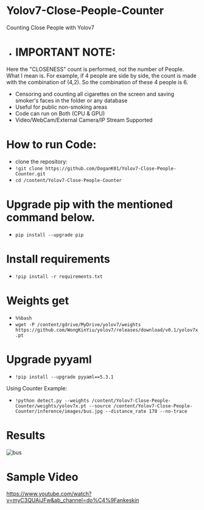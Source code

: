 # Yolov7-Close-People-Counter
Counting Close People with Yolov7

 - # IMPORTANT NOTE:
Here the "CLOSENESS" count is performed, not the number of People.
What I mean is. For example, if 4 people are side by side, the count is made with the combination of (4,2).
So the combination of these 4 people is 6.


- Censoring and counting all cigarettes on the screen and saving smoker's faces in the folder or any database
- Useful for public non-smoking areas
- Code can run on Both (CPU & GPU)
- Video/WebCam/External Camera/IP Stream Supported

# How to run Code:
- clone the repository:
- `!git clone https://github.com/DoganK01/Yolov7-Close-People-Counter.git`
- `cd /content/Yolov7-Close-People-Counter`

# Upgrade pip with the mentioned command below.
- `pip install --upgrade pip`

# Install requirements
- `!pip install -r requirements.txt`

# Weights get
- `%%bash`
- `wget -P /content/gdrive/MyDrive/yolov7/weights https://github.com/WongKinYiu/yolov7/releases/download/v0.1/yolov7x.pt`

# Upgrade pyyaml
- `!pip install --upgrade pyyaml==5.3.1`

Using Counter Example:
- `!python detect.py --weights /content/Yolov7-Close-People-Counter/weights/yolov7x.pt --source /content/Yolov7-Close-People-Counter/inference/images/bus.jpg --distance_rate 170 --no-trace`

# Results
![bus](https://user-images.githubusercontent.com/98788987/187530696-fd35e673-9ab3-424b-91bb-39008bbef001.jpg)

# Sample Video
https://www.youtube.com/watch?v=myC3QUAiJFw&ab_channel=do%C4%9Fankeskin
